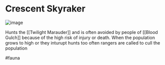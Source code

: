 # Crescent Skyraker
![image](https://media.discordapp.net/attachments/158304630076342273/1213348544073695242/file-H3ij1yMt1QThucL8rKhPFXEL.png?ex=65f525e3&is=65e2b0e3&hm=4c4241e5c58c350d3276e4b89b9b102fbdc8a562d89de27d8c7bc3ca73f47b28&=&format=webp&quality=lossless&width=780&height=1365)

Hunts the [[Twilight Marauder]] and is often avoided by people of [[Blood Gulch]] because of the high risk of injury or death. When the population grows to high or they inturupt hunts too often rangers are called to cull the population

#fauna 